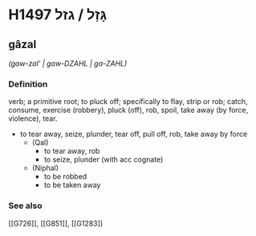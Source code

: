 # H1497 גָּזַל / גזל

## gâzal

_(gaw-zal' | ɡaw-DZAHL | ɡa-ZAHL)_

### Definition

verb; a primitive root; to pluck off; specifically to flay, strip or rob; catch, consume, exercise (robbery), pluck (off), rob, spoil, take away (by force, violence), tear.

- to tear away, seize, plunder, tear off, pull off, rob, take away by force
    - (Qal)
        - to tear away, rob
        - to seize, plunder (with acc cognate)
    - (Niphal)
        - to be robbed
        - to be taken away
### See also

[[G726]], [[G851]], [[G1283]]

